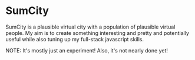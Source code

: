 SumCity
=======

SumCity is a plausible virtual city with a population of plausible virtual people. My aim is to create something interesting and pretty and potentially useful while also tuning up my full-stack javascript skills.

NOTE: It's mostly just an experiment! Also, it's not nearly done yet!